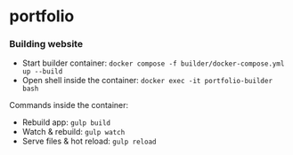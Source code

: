 # portfolio

### Building website

- Start builder container: `docker compose -f builder/docker-compose.yml up --build`
- Open shell inside the container: `docker exec -it portfolio-builder bash`

Commands inside the container:
- Rebuild app: `gulp build`
- Watch & rebuild: `gulp watch`
- Serve files & hot reload: `gulp reload`
